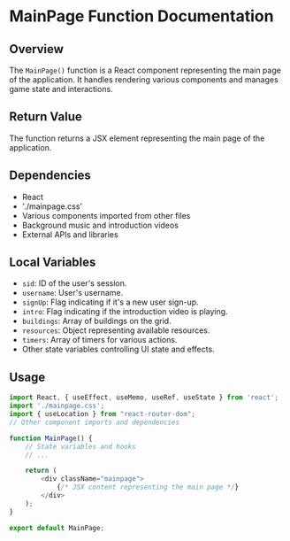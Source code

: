 # MainPage Function Documentation

## Overview

The `MainPage()` function is a React component representing the main page of the application. It handles rendering various components and manages game state and interactions.

## Return Value

The function returns a JSX element representing the main page of the application.

## Dependencies

- React
- './mainpage.css'
- Various components imported from other files
- Background music and introduction videos
- External APIs and libraries

## Local Variables

- `sid`: ID of the user's session.
- `username`: User's username.
- `signUp`: Flag indicating if it's a new user sign-up.
- `intro`: Flag indicating if the introduction video is playing.
- `buildings`: Array of buildings on the grid.
- `resources`: Object representing available resources.
- `timers`: Array of timers for various actions.
- Other state variables controlling UI state and effects.

## Usage

```javascript
import React, { useEffect, useMemo, useRef, useState } from 'react';
import './mainpage.css';
import { useLocation } from "react-router-dom";
// Other component imports and dependencies

function MainPage() {
    // State variables and hooks
    // ...

    return (
        <div className="mainpage">
            {/* JSX content representing the main page */}
        </div>
    );
}

export default MainPage;
